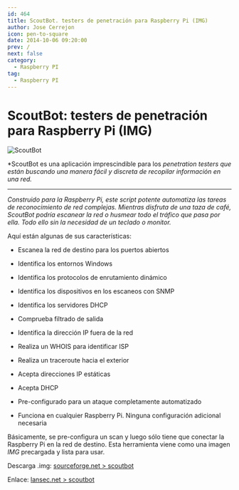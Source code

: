 ```yaml
---
id: 464
title: ScoutBot. testers de penetración para Raspberry Pi (IMG)
author: Jose Cerrejon
icon: pen-to-square
date: 2014-10-06 09:20:00
prev: /
next: false
category:
  - Raspberry PI
tag:
  - Raspberry PI
---
```


# ScoutBot: testers de penetración para Raspberry Pi (IMG)

![ScoutBot](/images/2014/10/scoutbot.png)

*ScoutBot es una aplicación imprescindible para los *penetration testers que están buscando una manera fácil y discreta de recopilar información en una red.*

- - -
*Construido para la Raspberry Pi, este script potente automatiza las tareas de reconocimiento de red complejas. Mientras disfruta de una taza de café, ScoutBot podría escanear la red o husmear todo el tráfico que pasa por ella. Todo ello sin la necesidad de un teclado o monitor.*


Aquí están algunas de sus características:

* Escanea la red de destino para los puertos abiertos

* Identifica los entornos Windows

* Identifica los protocolos de enrutamiento dinámico

* Identifica los dispositivos en los escaneos con SNMP

* Identifica los servidores DHCP

* Comprueba filtrado de salida

* Identifica la dirección IP fuera de la red

* Realiza un WHOIS para identificar ISP

* Realiza un traceroute hacia el exterior

* Acepta direcciones IP estáticas

* Acepta DHCP

* Pre-configurado para un ataque completamente automatizado

* Funciona en cualquier Raspberry Pi. Ninguna configuración adicional necesaria

Básicamente, se pre-configura un scan y luego sólo tiene que conectar la Raspberry Pi en la red de destino. Esta herramienta viene como una imagen *IMG* precargada y lista para usar.

Descarga .img: [sourceforge.net > scoutbot](http://sourceforge.net/projects/scoutbot/)

Enlace: [lansec.net > scoutbot](http://lansec.net/project/scoutbot/)